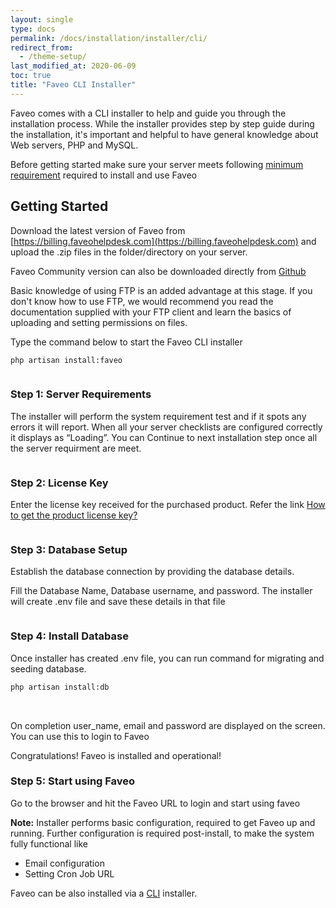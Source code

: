 ```yaml
---
layout: single
type: docs
permalink: /docs/installation/installer/cli/
redirect_from:
  - /theme-setup/
last_modified_at: 2020-06-09
toc: true
title: "Faveo CLI Installer"
---
```


Faveo comes with a CLI installer to help and guide you through the installation process. While the installer provides step by step guide during the installation, it's important and helpful to have general knowledge about Web servers, PHP and MySQL.

Before getting started make sure your server meets following [minimum requirement](/docs/system-requirement/requirement/) required to install and use Faveo

<a id="getting-started" name="getting-started"></a>
## Getting Started

Download the latest version of Faveo from [https://billing.faveohelpdesk.com](https://billing.faveohelpdesk.com) and upload the .zip files in the folder/directory on your server.

Faveo Community version can also be downloaded directly from [Github](https://github.com/ladybirdweb/faveo-helpdesk)

Basic knowledge of using FTP is an added advantage at this stage. If you don't know how to use FTP, we would recommend you read the documentation supplied with your FTP client and learn the basics of uploading and setting permissions on files. 

Type the command below to start the Faveo CLI installer

```sh
php artisan install:faveo
```

<img src="https://lh5.googleusercontent.com/Pmf71TrKPH-cHr2fBOUyJxusRodK0V56EAcGRh51z_7KXJkwdQfpbgK-EC72XlGVnpLW98Mx7FWN2bOc0WA0Zex-LxKFnWGLZxQXJRIpckE05ZFJshKtOvCDS3ksVUJsgcoJbBdL" alt="" />

<a id="step1" name="step1"></a>
### Step 1: Server Requirements

The installer will perform the system requirement test and if it spots any errors it will report. When all your server checklists are configured correctly it displays as “Loading”. You can Continue to next installation step once all the server requirment are meet.

<img src="https://lh5.googleusercontent.com/Pmf71TrKPH-cHr2fBOUyJxusRodK0V56EAcGRh51z_7KXJkwdQfpbgK-EC72XlGVnpLW98Mx7FWN2bOc0WA0Zex-LxKFnWGLZxQXJRIpckE05ZFJshKtOvCDS3ksVUJsgcoJbBdL" alt="" />
    
<a id="step2" name="step2"></a>
### Step 2: License Key

Enter the license key received for the purchased product. Refer the link [How to get the product license key?](/docs/helpers/license-key)

<img src="https://lh3.googleusercontent.com/hvtKHjaJN_ZHGiblc2Wzm0oQz-TnchDeNHZPQ8WA6YNd8s6Ub8queeUieYZqQbBV-wb9p8BQDjf-rS7xYuLCUsTdbl_iFnbb8w4fBKZfGOWztomUzOmrfLqLPpvy03tzGy0-ruby" alt="" />

<a id="step3" name="step3"></a>    
### Step 3: Database Setup

Establish the database connection by providing the database details.

Fill the Database Name, Database username, and password. The installer will create .env file and save these details in that file

<img src="https://lh4.googleusercontent.com/wsH3nAq8FBYpaFkDxY4T0T92msQVmzR_NSRYJj3Q88HLGFJzwDbc7GyHtHlYdItfFb-zgtBk2DQGrJZ0QW6mlP4cg42yzpjbypy37Z6QqqQCco6B5VqRfH_i6Sm0GtOW8X2ZnXXy" alt="" />


<a id="step4" name="step4"></a>
### Step 4: Install Database

Once installer has created .env file, you can run command for migrating and seeding database. 

```sh
php artisan install:db
```

<img src="https://lh3.googleusercontent.com/JO1GVEcDfOsObyw-AZDh24AYvXZ4LwJ7h-LKe0MtmBogRhMcBrZFh49-g_3fJ5Zcba_lRXPCGIkRfS_uWCLFTa-CIdd9XpThaNsHkpR8LGxc7YOkFt5HpFddXcHLmt5KulQdXzCS" alt="" />

<img src="https://lh6.googleusercontent.com/-Gh5codKaHw00G2a3IHezQaGl0r8KrvHpxl8hnAlbe5zn24P1ow3AQ89Q3AYCdtZmP74EUfi3LPFcAgZ3I6VnxV5KTYbwyYO1S0nrfblnl9z9xDhTLVrMiCgkLkvE-izwh2R-ppP" alt="" />
    
On completion user_name, email and password are displayed on the screen. You can use this to login to Faveo
    
Congratulations! Faveo is installed and operational!

<a id="step6" name="step6"></a>
### Step 5: Start using Faveo

Go to the browser and hit the Faveo URL to login and start using faveo
<img src="https://lh3.googleusercontent.com/4OXyz8qOcKKrxCOz7vEhnmQz7udSeJMlXNfwnVZ12zdlYKPHr_oozdhn6AGtwazdcmqfx-BdxE6Jj4ZHS3iLY4XtRmbH7RxjdB8l2vJZ4uWaIRwIdQNZILD2TcIzkn5hUzp6J7F2" alt="" />

**Note:** Installer performs basic configuration, required to get Faveo up and running. Further configuration is required post-install, to make the system fully functional like
- Email configuration
- Setting Cron Job URL

Faveo can be also installed via a [CLI](/docs/installation/installer/cli) installer. 
